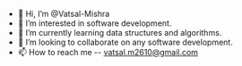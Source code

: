 - 👋 Hi, I’m @Vatsal-Mishra
- 👀 I’m interested in software development.
- 🌱 I’m currently learning data structures and algorithms.
- 💞️ I’m looking to collaborate on any software development.
- 📫 How to reach me -- vatsal.m2610@gmail.com

<!---
Vatsal-Mishra/Vatsal-Mishra is a ✨ special ✨ repository because its `README.md` (this file) appears on your GitHub profile.
You can click the Preview link to take a look at your changes.
--->
